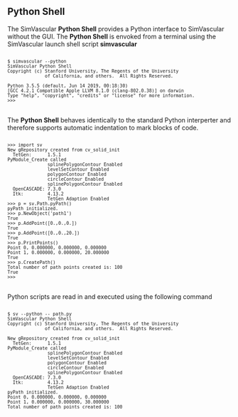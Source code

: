 ## Python Shell ##

The SimVascular **Python Shell** provides a Python interface to SimVascular without the GUI. The **Python Shell** is envoked from a terminal using the
SimVascular launch shell script **simvascular**

<pre>
<div style="font-size:10px">
$ simvascular --python
SimVascular Python Shell
Copyright (c) Stanford University, The Regents of the University
              of California, and others.  All Rights Reserved.

Python 3.5.5 (default, Jun 14 2019, 00:18:30) 
[GCC 4.2.1 Compatible Apple LLVM 8.1.0 (clang-802.0.38)] on darwin
Type "help", "copyright", "credits" or "license" for more information.
>>>
</div>
</pre>

The **Python Shell** behaves identically to the standard Python interperter and therefore supports automatic indentation to mark blocks of code. 

<pre>
<div style="font-size:10px">
>>> import sv
New gRepository created from cv_solid_init
  TetGen:      1.5.1
PyModule_Create called
               splinePolygonContour Enabled
               levelSetContour Enabled
               polygonContour Enabled
               circleContour Enabled
               splinePolygonContour Enabled
  OpenCASCADE: 7.3.0
  Itk:         4.13.2
               TetGen Adaption Enabled
>>> p = sv.Path.pyPath()
pyPath initialized.
>>> p.NewObject('path1')
True
>>> p.AddPoint([0.,0.,0.])
True
>>> p.AddPoint([0.,0.,20.])
True
>>> p.PrintPoints()
Point 0, 0.000000, 0.000000, 0.000000 
Point 1, 0.000000, 0.000000, 20.000000 
True
>>> p.CreatePath()
Total number of path points created is: 100 
True
>>> 
</div>
</pre>

Python scripts are read in and executed using the following command

<pre>
<div style="font-size:10px">
$ sv --python -- path.py
SimVascular Python Shell
Copyright (c) Stanford University, The Regents of the University
              of California, and others.  All Rights Reserved.

New gRepository created from cv_solid_init
  TetGen:      1.5.1
PyModule_Create called
               splinePolygonContour Enabled
               levelSetContour Enabled
               polygonContour Enabled
               circleContour Enabled
               splinePolygonContour Enabled
  OpenCASCADE: 7.3.0
  Itk:         4.13.2
               TetGen Adaption Enabled
pyPath initialized.
Point 0, 0.000000, 0.000000, 0.000000 
Point 1, 0.000000, 0.000000, 30.000000 
Total number of path points created is: 100 
</div>
</pre>



